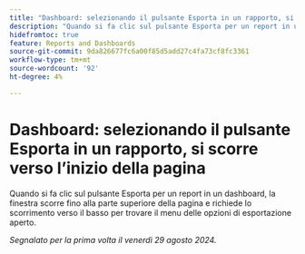 ```yaml
---
title: "Dashboard: selezionando il pulsante Esporta in un rapporto, si scorre verso l’inizio della pagina"
description: "Quando si fa clic sul pulsante Esporta per un report in un dashboard, la finestra scorre fino alla parte superiore della pagina e richiede lo scorrimento verso il basso per trovare il menu delle opzioni di esportazione aperto."
hidefromtoc: true
feature: Reports and Dashboards
source-git-commit: 9da826677fc6a00f85d5add27c4fa73cf8fc3361
workflow-type: tm+mt
source-wordcount: '92'
ht-degree: 4%

---
```



# Dashboard: selezionando il pulsante Esporta in un rapporto, si scorre verso l’inizio della pagina

Quando si fa clic sul pulsante Esporta per un report in un dashboard, la finestra scorre fino alla parte superiore della pagina e richiede lo scorrimento verso il basso per trovare il menu delle opzioni di esportazione aperto.

_Segnalato per la prima volta il venerdì 29 agosto 2024._
